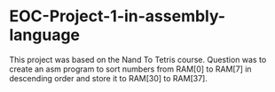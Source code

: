 # EOC-Project-1-in-assembly-language
This project was based on the Nand To Tetris course.
Question was to create an asm program to sort numbers from RAM[0] to RAM[7] in descending order and store it to RAM[30] to RAM[37].

